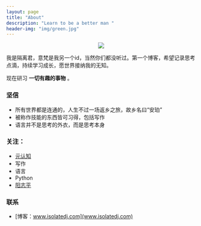 ```yaml
---
layout: page
title: "About"
description: "Learn to be a better man "
header-img: "img/green.jpg"
---
```



<center>
    <p><img src="https://images.unsplash.com/photo-1456318019777-ccdc4d5b2396?ixlib=rb-0.3.5&q=80&fm=jpg&crop=entropy&w=1080&fit=max&s=492cfe578dbef84edfd66c0dc536ffde" align="center"></p>
</center>

我是隔离君，意梵是我另一个id，当然你们都没听过。第一个博客，希望记录思考点滴，持续学习成长，愿世界接纳我的无知。

现在研习 **一切有趣的事物** 。

### 坚信


- 所有世界都是连通的，人生不过一场返乡之旅，故乡名曰“安珀”
- 被称作技能的东西皆可习得，包括写作
- 语言并不是思考的外衣，而是思考本身


### 关注：


- [元认知](http://www.mesule.com/)
- 写作
- 语言
- Python
- [阳志平](http://www.yangzhiping.com/)



### 联系

- [博客：www.isolatedj.com](www.isolatedj.com)







